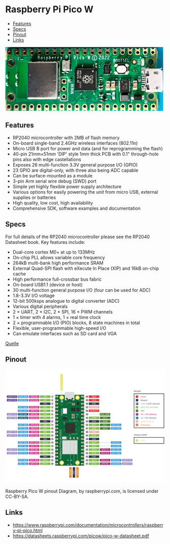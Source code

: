 # Raspberry Pi Pico W

<!-- vim-markdown-toc GFM -->

* [Features](#features)
* [Specs](#specs)
* [Pinout](#pinout)
* [Links](#links)

<!-- vim-markdown-toc -->

<img src=".images/pico-w.jpg" height=200>

## Features

* RP2040 microcontroller with 2MB of flash memory
* On-board single-band 2.4GHz wireless interfaces (802.11n)
* Micro USB B port for power and data (and for reprogramming the flash)
* 40-pin 21mm×51mm 'DIP' style 1mm thick PCB with 0.1" through-hole pins also with edge castellations
* Exposes 26 multi-function 3.3V general purpose I/O (GPIO)
* 23 GPIO are digital-only, with three also being ADC capable
* Can be surface-mounted as a module
* 3-pin Arm serial wire debug (SWD) port
* Simple yet highly flexible power supply architecture
* Various options for easily powering the unit from micro USB, external supplies or batteries
* High quality, low cost, high availability
* Comprehensive SDK, software examples and documentation

## Specs

For full details of the RP2040 microcontroller please see the RP2040 Datasheet
book. Key features include: 

* Dual-core cortex M0+ at up to 133MHz
* On-chip PLL allows variable core frequency
* 264kB multi-bank high performance SRAM
* External Quad-SPI flash with eXecute In Place (XIP) and 16kB on-chip cache
* High performance full-crossbar bus fabric
* On-board USB1.1 (device or host)
* 30 multi-function general purpose I/O (four can be used for ADC)
* 1.8-3.3V I/O voltage
* 12-bit 500ksps analogue to digital converter (ADC)
* Various digital peripherals
* 2 × UART, 2 × I2C, 2 × SPI, 16 × PWM channels
* 1 × timer with 4 alarms, 1 × real time clock
* 2 × programmable I/O (PIO) blocks, 8 state machines in total
* Flexible, user-programmable high-speed I/O
* Can emulate interfaces such as SD card and VGA

[Quelle](https://datasheets.raspberrypi.com/picow/pico-w-datasheet.pdf)

## Pinout

![Pico Pi W Pinout](.images/picow-pinout.svg)

Raspberry Pico W pinout Diagram, by raspberrypi.com, is licensed under CC-BY-SA.

## Links

* https://www.raspberrypi.com/documentation/microcontrollers/raspberry-pi-pico.html
* https://datasheets.raspberrypi.com/picow/pico-w-datasheet.pdf

